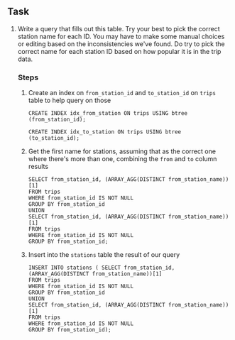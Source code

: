 ## Task

1. Write a query that fills out this table. Try your best to pick the correct station name for each ID. You may have to make some manual choices or editing based on the inconsistencies we've found. Do try to pick the correct name for each station ID based on how popular it is in the trip data.

   ### Steps

   1. Create an index on `from_station_id` and `to_station_id` on `trips` table to help query on those

      ```
      CREATE INDEX idx_from_station ON trips USING btree (from_station_id);
      ```

      ```
      CREATE INDEX idx_to_station ON trips USING btree (to_station_id);
      ```

   2. Get the first name for stations, assuming that as the correct one where there's more than one, combining the `from` and `to` column results

      ```
      SELECT from_station_id, (ARRAY_AGG(DISTINCT from_station_name))[1]
      FROM trips
      WHERE from_station_id IS NOT NULL
      GROUP BY from_station_id
      UNION
      SELECT from_station_id, (ARRAY_AGG(DISTINCT from_station_name))[1]
      FROM trips
      WHERE from_station_id IS NOT NULL
      GROUP BY from_station_id;
      ```

   3. Insert into the `stations` table the result of our query

      ```
      INSERT INTO stations ( SELECT from_station_id, (ARRAY_AGG(DISTINCT from_station_name))[1]
      FROM trips
      WHERE from_station_id IS NOT NULL
      GROUP BY from_station_id
      UNION
      SELECT from_station_id, (ARRAY_AGG(DISTINCT from_station_name))[1]
      FROM trips
      WHERE from_station_id IS NOT NULL
      GROUP BY from_station_id);
      ```
